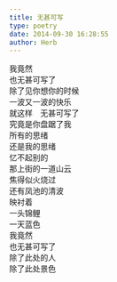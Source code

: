 ```yaml
---  
title: 无甚可写  
type: poetry  
date: 2014-09-30 16:28:55  
author: Herb    
---  
```

我竟然  
也无甚可写了    
除了见你想你的时候  
一波又一波的快乐  
就这样　无甚可写了  
究竟是你盘踞了我  
所有的思绪  
还是我的思绪  
忆不起别的  
那上街的一道山云  
焦得似火烧过  
还有凤池的清波  
映衬着  
一头锦鲤  
一天蓝色    
我竟然  
也无甚可写了  
除了此处的人  
除了此处景色